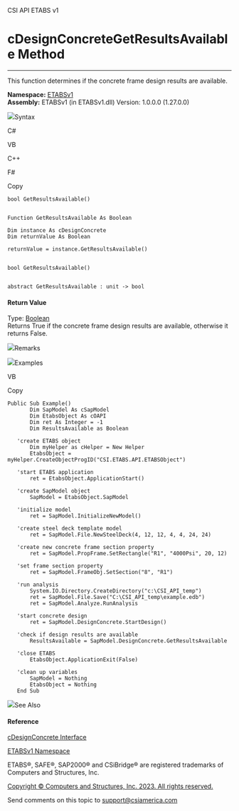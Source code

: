 ﻿

CSI API ETABS v1

# cDesignConcreteGetResultsAvailable Method  
  
---  
  
This function determines if the concrete frame design results are available.

**Namespace:** [ETABSv1](2780f1b8-2033-5289-2298-1cdb2a7508d9.htm)  
**Assembly:** ETABSv1 (in ETABSv1.dll) Version: 1.0.0.0 (1.27.0.0)

![](../icons/SectionExpanded.png)Syntax

C#

VB

C++

F#

Copy

    
    
    bool GetResultsAvailable()
    
    
    Function GetResultsAvailable As Boolean
    
    Dim instance As cDesignConcrete
    Dim returnValue As Boolean
    
    returnValue = instance.GetResultsAvailable()
    
    
    bool GetResultsAvailable()
    
    
    abstract GetResultsAvailable : unit -> bool 
    

#### Return Value

Type: [Boolean](https://docs.microsoft.com/dotnet/api/system.boolean)  
Returns True if the concrete frame design results are available, otherwise it
returns False.

![](../icons/SectionExpanded.png)Remarks

![](../icons/SectionExpanded.png)Examples

VB

Copy

    
    
    Public Sub Example()
           Dim SapModel As cSapModel
           Dim EtabsObject As cOAPI
           Dim ret As Integer = -1
           Dim ResultsAvailable as Boolean
    
       'create ETABS object
           Dim myHelper as cHelper = New Helper
           EtabsObject = myHelper.CreateObjectProgID("CSI.ETABS.API.ETABSObject")
    
       'start ETABS application
           ret = EtabsObject.ApplicationStart()
    
       'create SapModel object
           SapModel = EtabsObject.SapModel
    
       'initialize model
           ret = SapModel.InitializeNewModel()
    
       'create steel deck template model
           ret = SapModel.File.NewSteelDeck(4, 12, 12, 4, 4, 24, 24)
    
       'create new concrete frame section property
           ret = SapModel.PropFrame.SetRectangle("R1", "4000Psi", 20, 12)
    
       'set frame section property
           ret = SapModel.FrameObj.SetSection("8", "R1")
    
       'run analysis
           System.IO.Directory.CreateDirectory("c:\CSI_API_temp")
           ret = SapModel.File.Save("C:\CSI_API_temp\example.edb")
           ret = SapModel.Analyze.RunAnalysis
    
       'start concrete design
           ret = SapModel.DesignConcrete.StartDesign()
    
       'check if design results are available
           ResultsAvailable = SapModel.DesignConcrete.GetResultsAvailable
    
       'close ETABS
           EtabsObject.ApplicationExit(False)
    
       'clean up variables
           SapModel = Nothing
           EtabsObject = Nothing
       End Sub

![](../icons/SectionExpanded.png)See Also

#### Reference

[cDesignConcrete Interface](692d8043-f8d2-9265-f110-3f37b97ae059.htm)

[ETABSv1 Namespace](2780f1b8-2033-5289-2298-1cdb2a7508d9.htm)

ETABS®, SAFE®, SAP2000® and CSiBridge® are registered trademarks of Computers
and Structures, Inc.  

[Copyright © Computers and Structures, Inc. 2023. All rights
reserved.](http://www.csiamerica.com)

Send comments on this topic to
[support@csiamerica.com](mailto:support%40csiamerica.com?Subject=CSI%20API%20ETABS%20v1)

